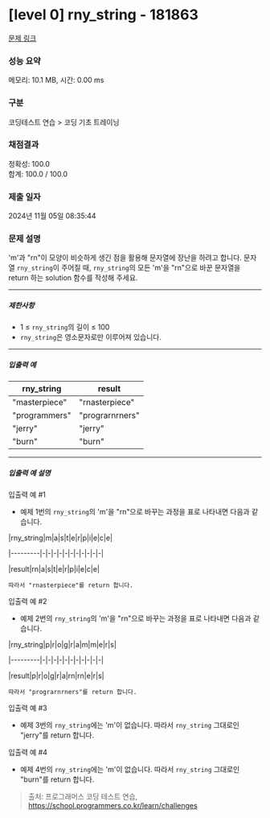 # [level 0] rny_string - 181863 

[문제 링크](https://school.programmers.co.kr/learn/courses/30/lessons/181863) 

### 성능 요약

메모리: 10.1 MB, 시간: 0.00 ms

### 구분

코딩테스트 연습 > 코딩 기초 트레이닝

### 채점결과

정확성: 100.0<br/>합계: 100.0 / 100.0

### 제출 일자

2024년 11월 05일 08:35:44

### 문제 설명

<p>'m'과 "rn"이 모양이 비슷하게 생긴 점을 활용해 문자열에 장난을 하려고 합니다. 문자열 <code>rny_string</code>이 주어질 때, <code>rny_string</code>의 모든 'm'을 "rn"으로 바꾼 문자열을 return 하는 solution 함수를 작성해 주세요.</p>

<hr>

<h5>제한사항</h5>

<ul>
<li>1 ≤ <code>rny_string</code>의 길이 ≤ 100</li>
<li><code>rny_string</code>은 영소문자로만 이루어져 있습니다.</li>
</ul>

<hr>

<h5>입출력 예</h5>
<table class="table">
        <thead><tr>
<th>rny_string</th>
<th>result</th>
</tr>
</thead>
        <tbody><tr>
<td>"masterpiece"</td>
<td>"rnasterpiece"</td>
</tr>
<tr>
<td>"programmers"</td>
<td>"prograrnrners"</td>
</tr>
<tr>
<td>"jerry"</td>
<td>"jerry"</td>
</tr>
<tr>
<td>"burn"</td>
<td>"burn"</td>
</tr>
</tbody>
      </table>
<hr>

<h5>입출력 예 설명</h5>

<p>입출력 예 #1</p>

<ul>
<li>예제 1번의 <code>rny_string</code>의 'm'을 "rn"으로 바꾸는 과정을 표로 나타내면 다음과 같습니다.</li>
</ul>

<p>|rny_string|m|a|s|t|e|r|p|i|e|c|e|</p>

<p>|---------|-|-|-|-|-|-|-|-|-|-|-|</p>

<p>|result|rn|a|s|t|e|r|p|i|e|c|e|</p>
<div class="highlight"><pre class="codehilite"><code>따라서 "rnasterpiece"를 return 합니다.
</code></pre></div>
<p>입출력 예 #2</p>

<ul>
<li>예제 2번의 <code>rny_string</code>의 'm'을 "rn"으로 바꾸는 과정을 표로 나타내면 다음과 같습니다.</li>
</ul>

<p>|rny_string|p|r|o|g|r|a|m|m|e|r|s|</p>

<p>|---------|-|-|-|-|-|-|-|-|-|-|-|</p>

<p>|result|p|r|o|g|r|a|rn|rn|e|r|s|</p>
<div class="highlight"><pre class="codehilite"><code>따라서 "prograrnrners"를 return 합니다.
</code></pre></div>
<p>입출력 예 #3</p>

<ul>
<li>예제 3번의 <code>rny_string</code>에는 'm'이 없습니다. 따라서 <code>rny_string</code> 그대로인 "jerry"를 return 합니다.</li>
</ul>

<p>입출력 예 #4</p>

<ul>
<li>예제 4번의 <code>rny_string</code>에는 'm'이 없습니다. 따라서 <code>rny_string</code> 그대로인 "burn"를 return 합니다.</li>
</ul>


> 출처: 프로그래머스 코딩 테스트 연습, https://school.programmers.co.kr/learn/challenges
